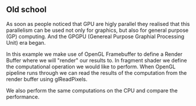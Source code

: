 Old school
----------

As soon as people noticed that GPU are higly parallel they realised that this parallelism can be used not only for graphics, but also for general purpose (GP) computing. And the GPGPU (Genereal Purpose Graphial Processing Unit) era began.

In this example we make use of OpenGL Framebuffer to define a Render Buffer where we will "render" our results to. In fragment shader we define the computational operation we would like to perform. When OpenGL pipeline runs through we can read the results of the computation from the render buffer using glReadPixels.

We also perform the same computations on the CPU and compare the performance.
